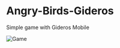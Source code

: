 # Angry-Birds-Gideros
Simple game with Gideros Mobile

![Game](https://habrastorage.org/files/5e1/9bc/ed4/5e19bced4fec4177b309fb495b9960b0.gif)
